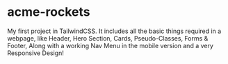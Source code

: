 # acme-rockets
My first project in TailwindCSS. It includes all the basic things required in a webpage, like Header, Hero Section, Cards, Pseudo-Classes, Forms & Footer, Along with a working Nav Menu in the mobile version and a very Responsive Design!
